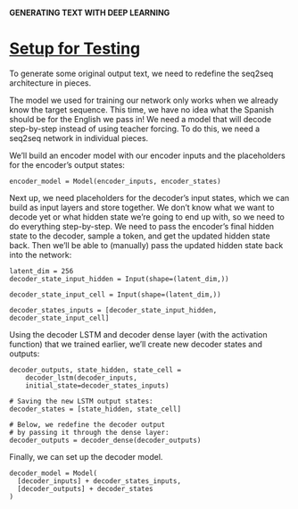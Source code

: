 #### GENERATING TEXT WITH DEEP LEARNING
# [Setup for Testing](https://www.codecademy.com/paths/build-chatbots-with-python/tracks/deep-learning-and-generative-chatbots/modules/deep-learning-for-nlp/lessons/generating-text-with-deep-learning/exercises/setup-for-testing)
To generate some original output text, we need to redefine the seq2seq architecture in pieces. 

The model we used for training our network only works when we already know the target sequence. This time, we have no idea what the Spanish should be for the English we pass in!
We need a model that will decode step-by-step instead of using teacher forcing. To do this, we need a seq2seq network in individual pieces.

We’ll build an encoder model with our encoder inputs and the placeholders for the encoder’s output states:
```
encoder_model = Model(encoder_inputs, encoder_states)
```
Next up, we need placeholders for the decoder’s input states, which we can build as input layers and store together.
We don’t know what we want to decode yet or what hidden state we’re going to end up with, so we need to do everything step-by-step.
We need to pass the encoder’s final hidden state to the decoder, sample a token, and get the updated hidden state back.
Then we’ll be able to (manually) pass the updated hidden state back into the network:
```
latent_dim = 256
decoder_state_input_hidden = Input(shape=(latent_dim,))

decoder_state_input_cell = Input(shape=(latent_dim,))

decoder_states_inputs = [decoder_state_input_hidden, decoder_state_input_cell]
```
Using the decoder LSTM and decoder dense layer (with the activation function) that we trained earlier, we’ll create new decoder states and outputs:
```
decoder_outputs, state_hidden, state_cell = 
    decoder_lstm(decoder_inputs, 
    initial_state=decoder_states_inputs)

# Saving the new LSTM output states:
decoder_states = [state_hidden, state_cell]

# Below, we redefine the decoder output
# by passing it through the dense layer:
decoder_outputs = decoder_dense(decoder_outputs)
```
Finally, we can set up the decoder model. 
```
decoder_model = Model(
  [decoder_inputs] + decoder_states_inputs,
  [decoder_outputs] + decoder_states
)
```

